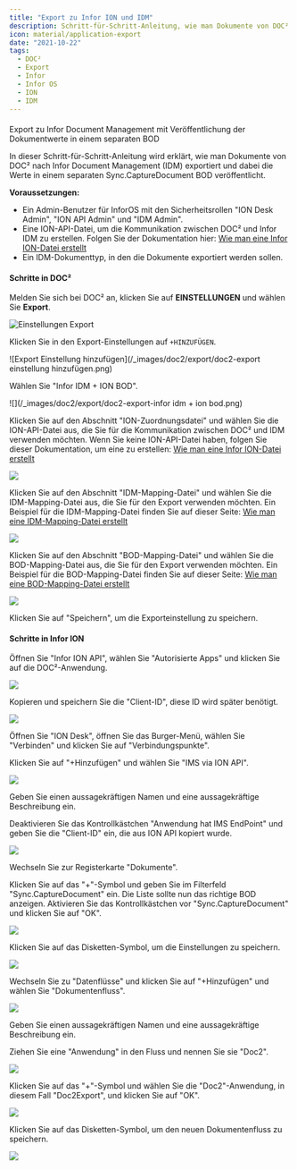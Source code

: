 ```yaml
---
title: "Export zu Infor ION und IDM"
description: Schritt-für-Schritt-Anleitung, wie man Dokumente von DOC² nach Infor Document Management (IDM) exportiert und dabei die Werte in einem separaten Sync.CaptureDocument BOD veröffentlicht.
icon: material/application-export
date: "2021-10-22"
tags:
  - DOC²
  - Export
  - Infor
  - Infor OS
  - ION
  - IDM
---
```


####
Export zu Infor Document Management mit Veröffentlichung der Dokumentwerte in einem separaten BOD

In dieser Schritt-für-Schritt-Anleitung wird erklärt, wie man Dokumente von DOC² nach Infor Document Management (IDM) exportiert und dabei die Werte in einem separaten Sync.CaptureDocument BOD veröffentlicht.

**Voraussetzungen:**

- Ein Admin-Benutzer für InforOS mit den Sicherheitsrollen "ION Desk Admin", "ION API Admin" und "IDM Admin".
- Eine ION-API-Datei, um die Kommunikation zwischen DOC² und Infor IDM zu erstellen. Folgen Sie der Dokumentation hier: [Wie man eine Infor ION-Datei erstellt](/doc2/export/create-a-infor-ion-file/)
- Ein IDM-Dokumenttyp, in den die Dokumente exportiert werden sollen.

#### Schritte in DOC²

Melden Sie sich bei DOC² an, klicken Sie auf **EINSTELLUNGEN** und wählen Sie **Export**.

![Einstellungen Export](/_images/doc2/export/doc2-einstellungen-export.png)


Klicken Sie in den Export-Einstellungen auf `+HINZUFÜGEN`.

![Export Einstellung hinzufügen](/_images/doc2/export/doc2-export einstellung hinzufügen.png)


Wählen Sie "Infor IDM + ION BOD".

![](/_images/doc2/export/doc2-export-infor idm + ion bod.png)

Klicken Sie auf den Abschnitt "ION-Zuordnungsdatei" und wählen Sie die ION-API-Datei aus, die Sie für die Kommunikation zwischen DOC² und IDM verwenden möchten. Wenn Sie keine ION-API-Datei haben, folgen Sie dieser Dokumentation, um eine zu erstellen: [Wie man eine Infor ION-Datei erstellt](/doc2/export/create-a-infor-ion-file/)

![](/_images/doc2/image-32-1024x347.png)

Klicken Sie auf den Abschnitt "IDM-Mapping-Datei" und wählen Sie die IDM-Mapping-Datei aus, die Sie für den Export verwenden möchten.
Ein Beispiel für die IDM-Mapping-Datei finden Sie auf dieser Seite: [Wie man eine IDM-Mapping-Datei erstellt](/doc2/export/how-to-create-a-idm-mapping-file/)

![](/_images/doc2/image-33-1024x344.png)

Klicken Sie auf den Abschnitt "BOD-Mapping-Datei" und wählen Sie die BOD-Mapping-Datei aus, die Sie für den Export verwenden möchten.
Ein Beispiel für die BOD-Mapping-Datei finden Sie auf dieser Seite: [Wie man eine BOD-Mapping-Datei erstellt](/doc2/export/how-to-create-a-bod-mapping-file/)

![](/_images/doc2/image-34-1024x343.png)

Klicken Sie auf "Speichern", um die Exporteinstellung zu speichern.

#### Schritte in Infor ION

Öffnen Sie "Infor ION API", wählen Sie "Autorisierte Apps" und klicken Sie auf die DOC²-Anwendung.

![](/_images/doc2/image-35.png)

Kopieren und speichern Sie die "Client-ID", diese ID wird später benötigt.

![](/_images/doc2/image-36.png)

Öffnen Sie "ION Desk", öffnen Sie das Burger-Menü, wählen Sie "Verbinden" und klicken Sie auf "Verbindungspunkte".

Klicken Sie auf "+Hinzufügen" und wählen Sie "IMS via ION API".

![](/_images/doc2/image-37.png)

Geben Sie einen aussagekräftigen Namen und eine aussagekräftige Beschreibung ein.

Deaktivieren Sie das Kontrollkästchen "Anwendung hat IMS EndPoint" und geben Sie die "Client-ID" ein, die aus ION API kopiert wurde.

![](/_images/doc2/image-39-1024x438.png)

Wechseln Sie zur Registerkarte "Dokumente".

Klicken Sie auf das "+"-Symbol und geben Sie im Filterfeld "Sync.CaptureDocument" ein. Die Liste sollte nun das richtige BOD anzeigen. Aktivieren Sie das Kontrollkästchen vor "Sync.CaptureDocument" und klicken Sie auf "OK".

![](/_images/doc2/image-40-1024x944.png)

Klicken Sie auf das Disketten-Symbol, um die Einstellungen zu speichern.

![](/_images/doc2/image-41.png)

Wechseln Sie zu "Datenflüsse" und klicken Sie auf "+Hinzufügen" und wählen Sie "Dokumentenfluss".

![](/_images/doc2/image-43.png)

Geben Sie einen aussagekräftigen Namen und eine aussagekräftige Beschreibung ein.

Ziehen Sie eine "Anwendung" in den Fluss und nennen Sie sie "Doc2".

![](/_images/doc2/image-44.png)

Klicken Sie auf das "+"-Symbol und wählen Sie die "Doc2"-Anwendung, in diesem Fall "Doc2Export", und klicken Sie auf "OK".

![](/_images/doc2/image-45.png)

Klicken Sie auf das Disketten-Symbol, um den neuen Dokumentenfluss zu speichern.

![](/_images/doc2/image-46.png)